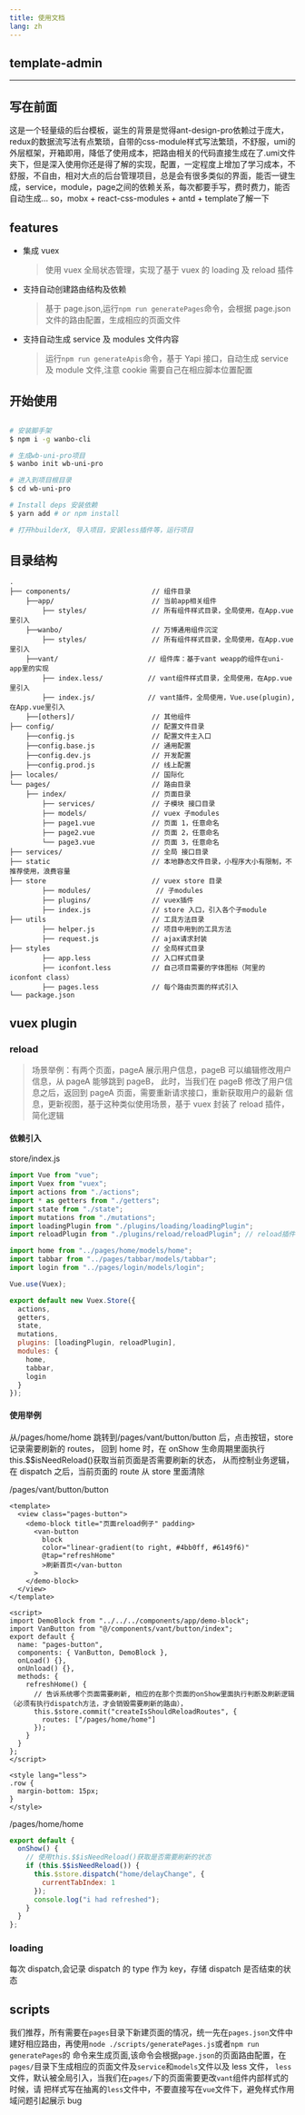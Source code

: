 ```yaml
---
title: 使用文档
lang: zh
---
```


## template-admin
----------

## 写在前面

这是一个轻量级的后台模板，诞生的背景是觉得ant-design-pro依赖过于庞大，redux的数据流写法有点繁琐，自带的css-module样式写法繁琐，不舒服，umi的
外层框架，开箱即用，降低了使用成本，把路由相关的代码直接生成在了.umi文件夹下，但是深入使用你还是得了解的实现，配置，一定程度上增加了学习成本，不舒服，不自由，相对大点的后台管理项目，总是会有很多类似的界面，能否一键生成，service，module，page之间的依赖关系，每次都要手写，费时费力，能否自动生成... so，mobx + react-css-modules + antd + template了解一下

## features

- 集成 vuex
  > 使用 vuex 全局状态管理，实现了基于 vuex 的 loading 及 reload 插件
- 支持自动创建路由结构及依赖
  > 基于 page.json,运行`npm run generatePages`命令，会根据 page.json 文件的路由配置，生成相应的页面文件
- 支持自动生成 service 及 modules 文件内容
  > 运行`npm run generateApis`命令，基于 Yapi 接口，自动生成 service 及 module 文件,注意 cookie 需要自己在相应脚本位置配置


## 开始使用

```bash

# 安装脚手架
$ npm i -g wanbo-cli

# 生成wb-uni-pro项目
$ wanbo init wb-uni-pro

# 进入到项目根目录
$ cd wb-uni-pro

# Install deps 安装依赖
$ yarn add # or npm install

# 打开hbuilderX, 导入项目，安装less插件等，运行项目

```

## 目录结构

```
.
├── components/                    // 组件目录
    ├──app/                        // 当前app相关组件
        ├── styles/                // 所有组件样式目录，全局使用，在App.vue里引入
    ├──wanbo/                      // 万博通用组件沉淀
        ├── styles/                // 所有组件样式目录，全局使用，在App.vue里引入
    ├──vant/                      // 组件库：基于vant weapp的组件在uni-app里的实现
        ├── index.less/           // vant组件样式目录，全局使用，在App.vue里引入
        ├── index.js/             // vant插件，全局使用，Vue.use(plugin),在App.vue里引入
    ├──[others]/                   // 其他组件
├── config/                        // 配置文件目录
    ├──config.js                   // 配置文件主入口
    ├──config.base.js              // 通用配置
    ├──config.dev.js               // 开发配置
    ├──config.prod.js              // 线上配置
├── locales/                       // 国际化
└── pages/                         // 路由目录
    ├── index/                     // 页面目录
        ├── services/              // 子模块 接口目录
        ├── models/                // vuex 子modules
        ├── page1.vue              // 页面 1，任意命名
        ├── page2.vue              // 页面 2，任意命名
        └── page3.vue              // 页面 3，任意命名
├── services/                      // 全局 接口目录
├── static                         // 本地静态文件目录，小程序大小有限制，不推荐使用，浪费容量
├── store                          // vuex store 目录
        ├── modules/                // 子modules
        ├── plugins/               // vuex插件
        ├── index.js               // store 入口，引入各个子module
├── utils                          // 工具方法目录
        ├── helper.js              // 项目中用到的工具方法
        ├── request.js             // ajax请求封装
├── styles                         // 全局样式目录
        ├── app.less               // 入口样式目录
        ├── iconfont.less          // 自己项目需要的字体图标（阿里的iconfont class）
        ├── pages.less             // 每个路由页面的样式引入
└── package.json

```

## vuex plugin

### reload

> 场景举例：有两个页面，pageA 展示用户信息，pageB 可以编辑修改用户信息，从 pageA 能够跳到 pageB，
> 此时，当我们在 pageB 修改了用户信息之后，返回到 pageA 页面，需要重新请求接口，重新获取用户的最新
> 信息，更新视图，基于这种类似使用场景，基于 vuex 封装了 reload 插件，简化逻辑

#### 依赖引入

store/index.js

```js
import Vue from "vue";
import Vuex from "vuex";
import actions from "./actions";
import * as getters from "./getters";
import state from "./state";
import mutations from "./mutations";
import loadingPlugin from "./plugins/loading/loadingPlugin";
import reloadPlugin from "./plugins/reload/reloadPlugin"; // reload插件

import home from "../pages/home/models/home";
import tabbar from "../pages/tabbar/models/tabbar";
import login from "../pages/login/models/login";

Vue.use(Vuex);

export default new Vuex.Store({
  actions,
  getters,
  state,
  mutations,
  plugins: [loadingPlugin, reloadPlugin],
  modules: {
    home,
    tabbar,
    login
  }
});
```

#### 使用举例

从/pages/home/home 跳转到/pages/vant/button/button 后，点击按钮，store 记录需要刷新的 routes，
回到 home 时，在 onShow 生命周期里面执行 this.\$\$isNeedReload()获取当前页面是否需要刷新的状态，
从而控制业务逻辑，在 dispatch 之后，当前页面的 route 从 store 里面清除

/pages/vant/button/button

```vue
<template>
  <view class="pages-button">
    <demo-block title="页面reload例子" padding>
      <van-button
        block
        color="linear-gradient(to right, #4bb0ff, #6149f6)"
        @tap="refreshHome"
        >刷新首页</van-button
      >
    </demo-block>
  </view>
</template>

<script>
import DemoBlock from "../../../components/app/demo-block";
import VanButton from "@/components/vant/button/index";
export default {
  name: "pages-button",
  components: { VanButton, DemoBlock },
  onLoad() {},
  onUnload() {},
  methods: {
    refreshHome() {
      // 告诉系统哪个页面需要刷新, 相应的在那个页面的onShow里面执行判断及刷新逻辑（必须有执行dispatch方法，才会销毁需要刷新的路由），
      this.$store.commit("createIsShouldReloadRoutes", {
        routes: ["/pages/home/home"]
      });
    }
  }
};
</script>

<style lang="less">
.row {
  margin-bottom: 15px;
}
</style>
```

/pages/home/home

```js
export default {
  onShow() {
    // 使用this.$$isNeedReload()获取是否需要刷新的状态
    if (this.$$isNeedReload()) {
      this.$store.dispatch("home/delayChange", {
        currentTabIndex: 1
      });
      console.log("i had refreshed");
    }
  }
};
```

### loading

每次 dispatch,会记录 dispatch 的 type 作为 key，存储 dispatch 是否结束的状态

## scripts

我们推荐，所有需要在`pages`目录下新建页面的情况，统一先在`pages.json`文件中建好相应路由，再使用`node ./scripts/generatePages.js`或者`npm run generatePages`的
命令来生成页面,该命令会根据`page.json`的页面路由配置，在`pages/`目录下生成相应的页面文件及`service`和`models`文件以及 less 文件，
`less`文件，默认被全局引入，当我们在`pages/`下的页面需要更改`vant`组件内部样式的时候，请
把样式写在抽离的`less`文件中，不要直接写在`vue`文件下，避免样式作用域问题引起展示 bug
